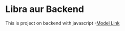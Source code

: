 # Libra aur Backend

This is project on backend with javascript
-[Model Link](https://app.eraser.io/workspace/YtPqZ1VogxGy1jzIDkzj)